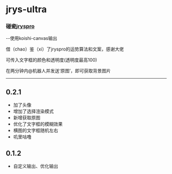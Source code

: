 # jrys-ultra
### 碰瓷[jryspro](https://github.com/twiyin0/koishi-plugin-jryspro)

--使用koishi-canvas输出

借（chao）鉴（xi）了jryspro的运势算法和文案，感谢大佬

可传入文字框的颜色和透明度(透明度最高100)

在两分钟内@机器人并发送‘原图’，即可获取背景图片

---

## 0.2.1
- 加了头像
- 增加了选择渲染模式
- 新增获取原图
- 优化了文字框的模糊效果
- 横图的文字框随机左右
- 叽里咕噜

## 0.1.2
- 自定义输出、优化输出
